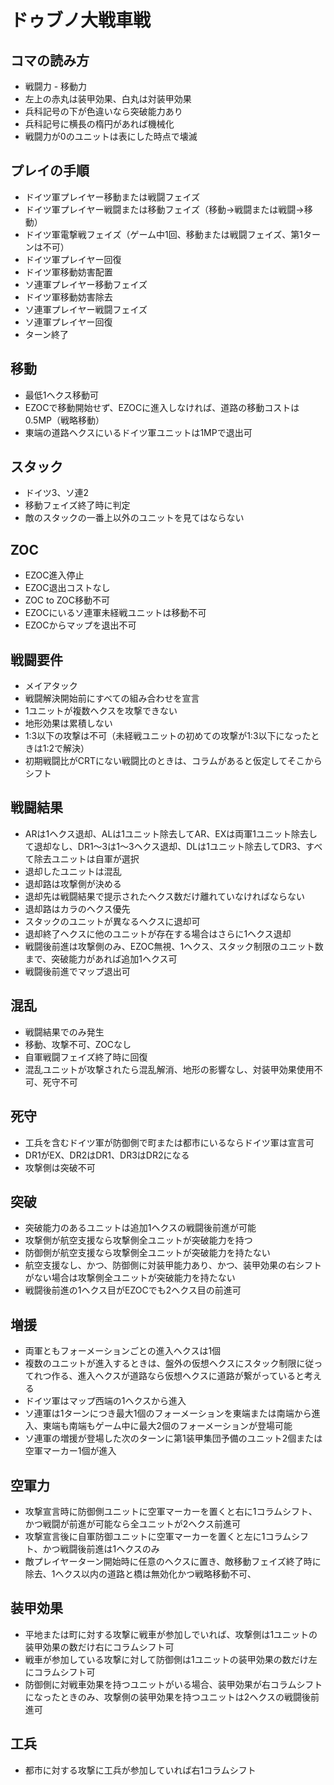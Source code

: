 # ドゥブノ大戦車戦

## コマの読み方
- 戦闘力 - 移動力
- 左上の赤丸は装甲効果、白丸は対装甲効果
- 兵科記号の下が色違いなら突破能力あり
- 兵科記号に横長の楕円があれば機械化
- 戦闘力が0のユニットは表にした時点で壊滅

## プレイの手順
- ドイツ軍プレイヤー移動または戦闘フェイズ
- ドイツ軍プレイヤー戦闘または移動フェイズ（移動→戦闘または戦闘→移動）
- ドイツ軍電撃戦フェイズ（ゲーム中1回、移動または戦闘フェイズ、第1ターンは不可）
- ドイツ軍プレイヤー回復
- ドイツ軍移動妨害配置
- ソ連軍プレイヤー移動フェイズ
- ドイツ軍移動妨害除去
- ソ連軍プレイヤー戦闘フェイズ
- ソ連軍プレイヤー回復
- ターン終了

## 移動
- 最低1ヘクス移動可
- EZOCで移動開始せず、EZOCに進入しなければ、道路の移動コストは0.5MP（戦略移動）
- 東端の道路ヘクスにいるドイツ軍ユニットは1MPで退出可

## スタック
- ドイツ3、ソ連2
- 移動フェイズ終了時に判定
- 敵のスタックの一番上以外のユニットを見てはならない

## ZOC
- EZOC進入停止
- EZOC退出コストなし
- ZOC to ZOC移動不可
- EZOCにいるソ連軍未経戦ユニットは移動不可
- EZOCからマップを退出不可

## 戦闘要件
- メイアタック
- 戦闘解決開始前にすべての組み合わせを宣言
- 1ユニットが複数ヘクスを攻撃できない
- 地形効果は累積しない
- 1:3以下の攻撃は不可（未経戦ユニットの初めての攻撃が1:3以下になったときは1:2で解決）
- 初期戦闘比がCRTにない戦闘比のときは、コラムがあると仮定してそこからシフト

## 戦闘結果
- ARは1ヘクス退却、ALは1ユニット除去してAR、EXは両軍1ユニット除去して退却なし、DR1～3は1～3ヘクス退却、DLは1ユニット除去してDR3、すべて除去ユニットは自軍が選択
- 退却したユニットは混乱
- 退却路は攻撃側が決める
- 退却先は戦闘結果で提示されたヘクス数だけ離れていなければならない
- 退却路はカラのヘクス優先
- スタックのユニットが異なるヘクスに退却可
- 退却終了ヘクスに他のユニットが存在する場合はさらに1ヘクス退却
- 戦闘後前進は攻撃側のみ、EZOC無視、1ヘクス、スタック制限のユニット数まで、突破能力があれば追加1ヘクス可
- 戦闘後前進でマップ退出可

## 混乱
- 戦闘結果でのみ発生
- 移動、攻撃不可、ZOCなし
- 自軍戦闘フェイズ終了時に回復
- 混乱ユニットが攻撃されたら混乱解消、地形の影響なし、対装甲効果使用不可、死守不可

## 死守
- 工兵を含むドイツ軍が防御側で町または都市にいるならドイツ軍は宣言可
- DR1がEX、DR2はDR1、DR3はDR2になる
- 攻撃側は突破不可

## 突破
- 突破能力のあるユニットは追加1ヘクスの戦闘後前進が可能
- 攻撃側が航空支援なら攻撃側全ユニットが突破能力を持つ
- 防御側が航空支援なら攻撃側全ユニットが突破能力を持たない
- 航空支援なし、かつ、防御側に対装甲能力あり、かつ、装甲効果の右シフトがない場合は攻撃側全ユニットが突破能力を持たない
- 戦闘後前進の1ヘクス目がEZOCでも2ヘクス目の前進可

## 増援
- 両軍ともフォーメーションごとの進入ヘクスは1個
- 複数のユニットが進入するときは、盤外の仮想ヘクスにスタック制限に従ってれつ作る、進入ヘクスが道路なら仮想ヘクスに道路が繋がっていると考える
- ドイツ軍はマップ西端の1ヘクスから進入
- ソ連軍は1ターンにつき最大1個のフォーメーションを東端または南端から進入、東端も南端もゲーム中に最大2個のフォーメーションが登場可能
- ソ連軍の増援が登場した次のターンに第1装甲集団予備のユニット2個または空軍マーカー1個が進入

## 空軍力
- 攻撃宣言時に防御側ユニットに空軍マーカーを置くと右に1コラムシフト、かつ戦闘が前進が可能なら全ユニットが2ヘクス前進可
- 攻撃宣言後に自軍防御ユニットに空軍マーカーを置くと左に1コラムシフト、かつ戦闘後前進は1ヘクスのみ
- 敵プレイヤーターン開始時に任意のヘクスに置き、敵移動フェイズ終了時に除去、1ヘクス以内の道路と橋は無効化かつ戦略移動不可、

## 装甲効果
- 平地または町に対する攻撃に戦車が参加しでいれば、攻撃側は1ユニットの装甲効果の数だけ右にコラムシフト可
- 戦車が参加している攻撃に対して防御側は1ユニットの装甲効果の数だけ左にコラムシフト可
- 防御側に対戦車効果を持つユニットがいる場合、装甲効果が右コラムシフトになったときのみ、攻撃側の装甲効果を持つユニットは2ヘクスの戦闘後前進可

## 工兵
- 都市に対する攻撃に工兵が参加していれば右1コラムシフト
